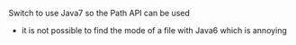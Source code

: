 Switch to use Java7 so the Path API can be used
 - it is not possible to find the mode of a file with Java6 which is annoying
